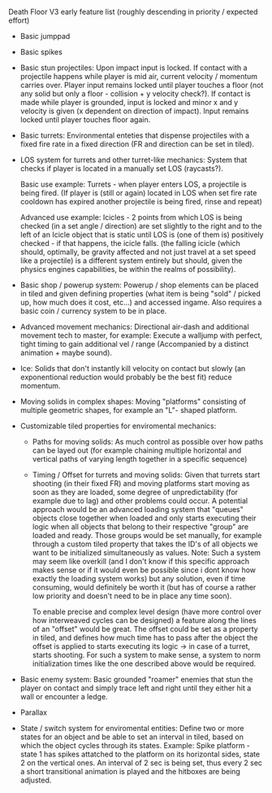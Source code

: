 Death Floor V3 early feature list (roughly descending in priority / expected effort)

- Basic jumppad

- Basic spikes

- Basic stun projectiles: Upon impact input is locked. If contact with a projectile happens while player is mid air, 
  current velocity / momentum carries over. Player input remains locked until player touches a floor (not any solid but only a floor - collision + y velocity check?).
  If contact is made while player is grounded, input is locked and minor x and y velocity is given (x dependent on direction of impact). Input remains locked
  until player touches floor again. 

- Basic turrets: Environmental enteties that dispense projectiles with a fixed fire rate in a fixed direction (FR and direction can be set in tiled).

- LOS system for turrets and other turret-like mechanics: System that checks if player is located in a manually set LOS (raycasts?). 
  
  Basic use example: Turrets - when player enters LOS, a projectile is being fired. (If player is (still or again) located in LOS when set fire rate cooldown has expired
  another projectile is being fired, rinse and repeat)
  
  Advanced use example: Icicles - 2 points from which LOS is being checked (in a set angle / direction) are set slightly to the right and to the left of an Icicle object that is static 
  until LOS is (one of them is) positively checked - if that happens, the icicle falls. (the falling icicle (which should, optimally, be gravity affected and not just travel 
  at a set speed like a projectile) is a different system entirely but should, given the physics engines capabilities, be within the realms of possibility).   

- Basic shop / powerup system: Powerup / shop elements can be placed in tiled and given defining properties (what item is being "sold" / picked up, how much does it cost, etc...)
  and accessed ingame. Also requires a basic coin / currency system to be in place. 

- Advanced movement mechanics: Directional air-dash and additional movement tech to master, for example: Execute a walljump with perfect, tight timing
  to gain additional vel / range (Accompanied by a distinct animation + maybe sound).

- Ice: Solids that don't instantly kill velocity on contact but slowly (an exponentional reduction would probably be the best fit) reduce momentum. 
  
- Moving solids in complex shapes: Moving "platforms" consisting of multiple geometric shapes, for example an "L"- shaped platform. 

- Customizable tiled properties for enviromental mechanics: 
  
  - Paths for moving solids: As much control as possible over how paths can be layed out (for example chaining multiple horizontal and vertical paths of varying length together 
    in a specific sequence)
  
  - Timing / Offset for turrets and moving solids: Given that turrets start shooting (in their fixed FR) and moving platforms start moving as soon as they are loaded,
    some degree of unpredictability (for example due to lag) and other problems could occur. A potential approach would be an advanced loading system
    that "queues" objects close together when loaded and only starts executing their logic when all objects that belong to their respective "group" are loaded and ready. Those groups would 
    be set manually, for example through a custom tiled property that takes the ID's of all objects we want to be initialized simultaneously as values. 
    Note: Such a system may seem like overkill (and I don't know if this specific approach makes sense or if it would even be possible since i dont know how exactly the loading system works)
    but any solution, even if time consuming, would definitely be worth it (but has of course a rather low priority and doesn't need to be in place any time soon). 
    
    To enable precise and complex level design (have more control over how interweaved cycles
    can be designed) a feature along the lines of an "offset" would be great. The offset could be set as a property in tiled, and defines how much time has to pass after the object the
    offset is applied to starts executing its logic -> in case of a turret, starts shooting. For such a system to make sense, a system to norm initialization times like the one described
    above would be required.

- Basic enemy system: Basic grounded "roamer" enemies that stun the player on contact and simply trace left and right until they either hit a wall or encounter a ledge.

- Parallax 

- State / switch system for enviromental entities: Define two or more states for an object and be able to set an interval in tiled, based on which the object cycles through its states.
  Example: Spike platform - state 1 has spikes attatched to the platform on its horizontal sides, state 2 on the vertical ones. An interval of 2 sec is being set, thus every 2 sec a short
  transitional animation is played and the hitboxes are being adjusted.

